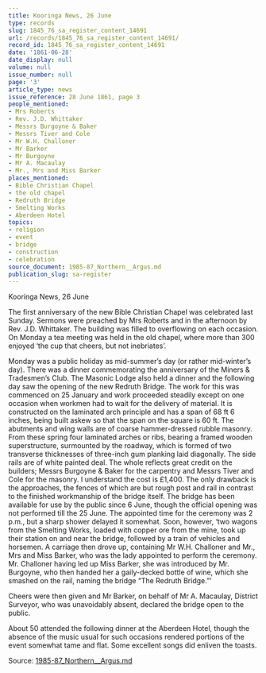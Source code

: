 ```yaml
---
title: Kooringa News, 26 June
type: records
slug: 1845_76_sa_register_content_14691
url: /records/1845_76_sa_register_content_14691/
record_id: 1845_76_sa_register_content_14691
date: '1861-06-28'
date_display: null
volume: null
issue_number: null
page: '3'
article_type: news
issue_reference: 28 June 1861, page 3
people_mentioned:
- Mrs Roberts
- Rev. J.D. Whittaker
- Messrs Burgoyne & Baker
- Messrs Tiver and Cole
- Mr W.H. Challoner
- Mr Barker
- Mr Burgoyne
- Mr A. Macaulay
- Mr., Mrs and Miss Barker
places_mentioned:
- Bible Christian Chapel
- the old chapel
- Redruth Bridge
- Smelting Works
- Aberdeen Hotel
topics:
- religion
- event
- bridge
- construction
- celebration
source_document: 1985-87_Northern__Argus.md
publication_slug: sa-register
---
```


Kooringa News, 26 June

The first anniversary of the new Bible Christian Chapel was celebrated last Sunday.  Sermons were preached by Mrs Roberts and in the afternoon by Rev. J.D. Whittaker.  The building was filled to overflowing on each occasion.  On Monday a tea meeting was held in the old chapel, where more than 300 enjoyed ‘the cup that cheers, but not inebriates’.

Monday was a public holiday as mid-summer’s day (or rather mid-winter’s day).  There was a dinner commemorating the anniversary of the Miners & Tradesmen’s Club.  The Masonic Lodge also held a dinner and the following day saw the opening of the new Redruth Bridge.  The work for this was commenced on 25 January and work proceeded steadily except on one occasion when workmen had to wait for the delivery of material.  It is constructed on the laminated arch principle and has a span of 68 ft 6 inches, being built askew so that the span on the square is 60 ft.  The abutments and wing walls are of coarse hammer-dressed rubble masonry.  From these spring four laminated arches or ribs, bearing a framed wooden superstructure, surmounted by the roadway, which is formed of two transverse thicknesses of three-inch gum planking laid diagonally.  The side rails are of white painted deal.  The whole reflects great credit on the builders; Messrs Burgoyne & Baker for the carpentry and Messrs Tiver and Cole for the masonry.  I understand the cost is £1,400.  The only drawback is the approaches, the fences of which are but rough post and rail in contrast to the finished workmanship of the bridge itself.  The bridge has been available for use by the public since 6 June, though the official opening was not performed till the 25 June.  The appointed time for the ceremony was 2 p.m., but a sharp shower delayed it somewhat.  Soon, however, ‘two wagons from the Smelting Works, loaded with copper ore from the mine, took up their station on and near the bridge, followed by a train of vehicles and horsemen.  A carriage then drove up, containing Mr W.H. Challoner and Mr., Mrs and Miss Barker, who was the lady appointed to perform the ceremony.  Mr. Challoner having led up Miss Barker, she was introduced by Mr. Burgoyne, who then handed her a gaily-decked bottle of wine, which she smashed on the rail, naming the bridge “The Redruth Bridge.”’

Cheers were then given and Mr Barker, on behalf of Mr A. Macaulay, District Surveyor, who was unavoidably absent, declared the bridge open to the public.

About 50 attended the following dinner at the Aberdeen Hotel, though the absence of the music usual for such occasions rendered portions of the event somewhat tame and flat.  Some excellent songs did enliven the toasts.

Source: [1985-87_Northern__Argus.md](/downloads/markdown/1985-87_Northern__Argus.md)
